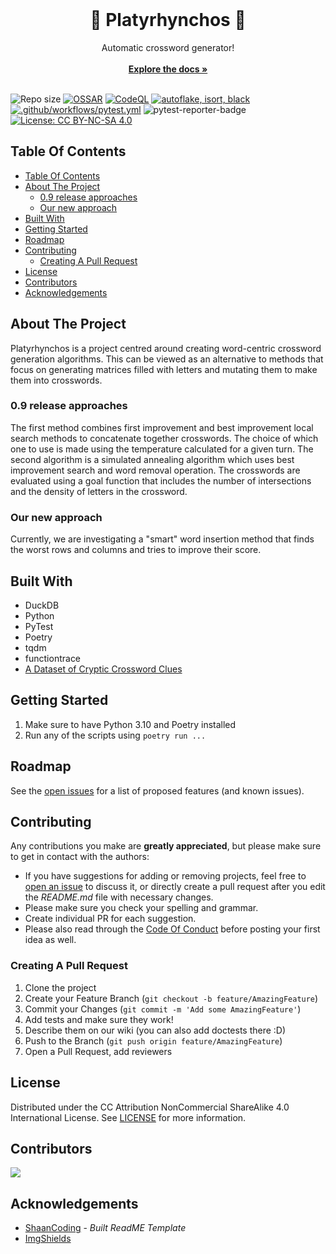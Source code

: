 <br/>
<p align="center">
  <h1 align="center">🦆 Platyrhynchos 🦆</h1>

  <p align="center">
    Automatic crossword generator!
    <br/>
    <br/>
    <a href="https://github.com/letterfowl/Platyrhynchos/wiki"><strong>Explore the docs »</strong></a>
    <br/>
    <br/>
  </p>
</p>

![Repo size](https://img.shields.io/github/repo-size/letterfowl/Platyrhynchos)
[![OSSAR](https://github.com/letterfowl/Platyrhynchos/actions/workflows/ossar.yml/badge.svg)](https://github.com/letterfowl/Platyrhynchos/actions/workflows/ossar.yml)
[![CodeQL](https://github.com/letterfowl/Platyrhynchos/actions/workflows/github-code-scanning/codeql/badge.svg)](https://github.com/letterfowl/Platyrhynchos/actions/workflows/github-code-scanning/codeql)
[![autoflake, isort, black](https://github.com/letterfowl/Platyrhynchos/actions/workflows/format.yml/badge.svg)](https://github.com/letterfowl/Platyrhynchos/actions/workflows/format.yml)
[![.github/workflows/pytest.yml](https://github.com/letterfowl/Platyrhynchos/actions/workflows/pytest.yml/badge.svg)](https://github.com/letterfowl/Platyrhynchos/actions/workflows/pytest.yml)
![pytest-reporter-badge](https://img.shields.io/static/v1?label=pytest-reporter&message=50.68%&color=yellow)
[![License: CC BY-NC-SA 4.0](https://img.shields.io/badge/License-CC%20BY--NC--SA%204.0-lightgrey.svg)](https://creativecommons.org/licenses/by-nc-sa/4.0/)

## Table Of Contents

- [Table Of Contents](#table-of-contents)
- [About The Project](#about-the-project)
  - [0.9 release approaches](#09-release-approaches)
  - [Our new approach](#our-new-approach)
- [Built With](#built-with)
- [Getting Started](#getting-started)
- [Roadmap](#roadmap)
- [Contributing](#contributing)
  - [Creating A Pull Request](#creating-a-pull-request)
- [License](#license)
- [Contributors](#contributors)
- [Acknowledgements](#acknowledgements)

## About The Project

Platyrhynchos is a project centred around creating word-centric crossword generation algorithms. This can be viewed as an alternative to methods that focus on generating matrices filled with letters and mutating them to make them into crosswords.

### 0.9 release approaches

The first method combines first improvement and best improvement local search methods to concatenate together crosswords. The choice of which one to use is made using the temperature calculated for a given turn. The second algorithm is a simulated annealing algorithm which uses best improvement search and word removal operation. The crosswords are evaluated using a goal function that includes the number of intersections and the density of letters in the crossword.

### Our new approach

Currently, we are investigating a "smart" word insertion method that finds the worst rows and columns and tries to improve their score.

## Built With

- DuckDB
- Python
- PyTest
- Poetry
- tqdm
- functiontrace
- [A Dataset of Cryptic Crossword Clues](https://cryptics.georgeho.org/)

## Getting Started

1. Make sure to have Python 3.10 and Poetry installed
2. Run any of the scripts using `poetry run ...`

## Roadmap

See the [open issues](https://github.com/letterfowl/Platyrhynchos/issues) for a list of proposed features (and known issues).

## Contributing

Any contributions you make are **greatly appreciated**, but please make sure to get in contact with the authors:
* If you have suggestions for adding or removing projects, feel free to [open an issue](https://github.com/letterfowl/Platyrhynchos/issues/new) to discuss it, or directly create a pull request after you edit the *README.md* file with necessary changes.
* Please make sure you check your spelling and grammar.
* Create individual PR for each suggestion.
* Please also read through the [Code Of Conduct](https://github.com/letterfowl/Platyrhynchos/blob/main/CODE-OF-CONDUCT.md) before posting your first idea as well.

### Creating A Pull Request

1. Clone the project
2. Create your Feature Branch (`git checkout -b feature/AmazingFeature`)
3. Commit your Changes (`git commit -m 'Add some AmazingFeature'`)
4. Add tests and make sure they work!
5. Describe them on our wiki (you can also add doctests there :D)
6. Push to the Branch (`git push origin feature/AmazingFeature`)
7. Open a Pull Request, add reviewers

## License

Distributed under the CC Attribution NonCommercial ShareAlike 4.0 International License. See [LICENSE](https://github.com/letterfowl/Platyrhynchos/blob/main/LICENSE) for more information.

## Contributors

<a href = "https://github.com/letterfowl/Platyrhynchos/graphs/contributors">
  <img src = "https://contrib.rocks/image?repo=letterfowl/Platyrhynchos"/>
</a>

## Acknowledgements

* [ShaanCoding](https://github.com/ShaanCoding/) - *Built ReadME Template*
* [ImgShields](https://shields.io/)
